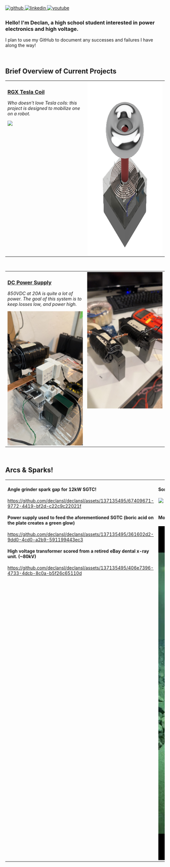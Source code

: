 <a href="https://github.com/declansl" target="_blank">
<img src=https://img.shields.io/badge/github-%2324292e.svg?&style=for-the-badge&logo=github&logoColor=white alt=github style="margin-bottom: 5px;" />
</a>
<a href="https://www.linkedin.com/in/declan-lacey-a81180277/" target="_blank">
<img src=https://img.shields.io/badge/linkedin-%231E77B5.svg?&style=for-the-badge&logo=linkedin&logoColor=white alt=linkedin style="margin-bottom: 5px;" />
</a>
<a href="https://www.youtube.com/@d-s8212/" target="_blank">
<img src=https://img.shields.io/badge/youtube-%23EE4831.svg?&style=for-the-badge&logo=youtube&logoColor=white alt=youtube style="margin-bottom: 5px;" />
</a>  
  

<br/>  



### Hello! I'm Declan, a high school student interested in power electronics and high voltage.  
I plan to use my GitHub to document any successes and failures I have along the way!  
  

<br/>  


## Brief Overview of Current Projects 
<table><tr><td valign="top" width="50%">



### [RGX Tesla Coil](https://github.com/declansl/RobotGladiatorDRSSTC)  
*Who doesn't love Tesla coils: this project is designed to mobilize one on a robot.*  
  

<img src="https://github.com/declansl/declansl/blob/main/images/housingimg-w-parts.png?raw=true" align="left" height="350" width="" />  


</td><td valign="top" width="50%">

<img src="https://github.com/declansl/declansl/blob/main/images/transparentdrsstcfullrender.png?raw=true" align="center" height="550" width="" />  


</td></tr></table>  

<br/>  


<table><tr><td valign="top" width="50%">



### [DC Power Supply](https://github.com/declansl/interleaved-apfc)  
*850VDC at 20A is quite a lot of power. The goal of this system is to keep losses low, and power high.*
  

<img src="https://github.com/declansl/declansl/blob/main/images/APFC-setup.JPG?raw=true" align="left" height="" width="500" />  


</td><td valign="top" width="50%">

  
  

<div align="right">
<img src="https://github.com/declansl/declansl/blob/main/images/rather-large-inductors.JPG?raw=true" align="right" height="" width="500" />
</div>  


</td></tr></table>  

<br/>  


## Arcs & Sparks!

<table><tr><td valign="top" width="50%">
  
#### Angle grinder spark gap for 12kW SGTC!

https://github.com/declansl/declansl/assets/137135495/67409671-9772-4419-bf2d-c22c9c22021f

#### Power supply used to feed the aforementioned SGTC (boric acid on the plate creates a green glow)

https://github.com/declansl/declansl/assets/137135495/361602d2-9dd0-4cd0-a2b9-591199443ec3

#### High voltage transformer scored from a retired eBay dental x-ray unit. (~80kV)

https://github.com/declansl/declansl/assets/137135495/406e7396-4733-4dcb-8c0a-b5f26c65110d

</td><td valign="top" width="50%">

#### Some nice red plasma from the lithium "electrode"

<div align="right">
<img src="https://github.com/declansl/declansl/blob/main/images/hvsignarcs.JPEG?raw=true" align="left" height="" width="500" />  
</div>
  
<br/>
<br/>

#### More boric acid!

<div align="right">
<img src="https://github.com/declansl/declansl/blob/main/images/toasterarcs.jpg" align="left" height="" width="500" />  
</div>

</td></tr></table> 

<br/>




